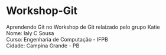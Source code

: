 # Workshop-Git
Aprendendo Git no Workshop de Git relaizado pelo grupo Katie <br />
Nome: Ialy C Sousa <br />
Curso: Engenharia de Computação - IFPB <br />
Cidade: Campina Grande - PB <br />
